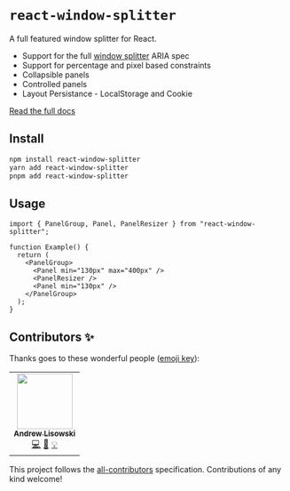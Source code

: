 # `react-window-splitter`

A full featured window splitter for React.

- Support for the full [window splitter](https://www.w3.org/WAI/ARIA/apg/patterns/windowsplitter/) ARIA spec
- Support for percentage and pixel based constraints
- Collapsible panels
- Controlled panels
- Layout Persistance - LocalStorage and Cookie

[Read the full docs](https://react-window-splitter-six.vercel.app)

## Install

```bash
npm install react-window-splitter
yarn add react-window-splitter
pnpm add react-window-splitter
```

## Usage

```tsx
import { PanelGroup, Panel, PanelResizer } from "react-window-splitter";

function Example() {
  return (
    <PanelGroup>
      <Panel min="130px" max="400px" />
      <PanelResizer />
      <Panel min="130px" />
    </PanelGroup>
  );
}
```

## Contributors ✨

Thanks goes to these wonderful people ([emoji key](https://allcontributors.org/docs/en/emoji-key)):

<!-- ALL-CONTRIBUTORS-LIST:START - Do not remove or modify this section -->
<!-- prettier-ignore-start -->
<!-- markdownlint-disable -->
<table>
  <tr>
    <td align="center"><a href="http://hipstersmoothie.com/"><img src="https://avatars.githubusercontent.com/u/1192452?v=4?s=100" width="100px;" alt=""/><br /><sub><b>Andrew Lisowski</b></sub></a><br /><a href="https://github.com/hipstersmoothie/react-window-splitter/commits?author=hipstersmoothie" title="Code">💻</a> <a href="https://github.com/hipstersmoothie/react-window-splitter/commits?author=hipstersmoothie" title="Documentation">📖</a> <a href="#example-hipstersmoothie" title="Examples">💡</a></td>
  </tr>
</table>

<!-- markdownlint-restore -->
<!-- prettier-ignore-end -->

<!-- ALL-CONTRIBUTORS-LIST:END -->

This project follows the [all-contributors](https://github.com/all-contributors/all-contributors) specification. Contributions of any kind welcome!